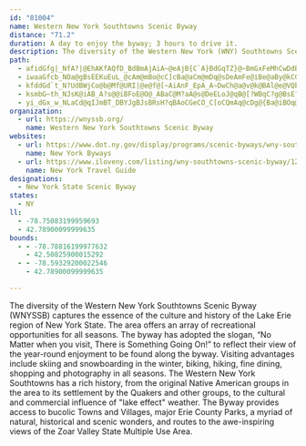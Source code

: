 ```yaml
---
id: "81004"
name: Western New York Southtowns Scenic Byway
distance: "71.2"
duration: A day to enjoy the byway; 3 hours to drive it.
description: The diversity of the Western New York (WNY) Southtowns Scenic Byway captures the essence of the culture and history of the Lake Erie region of New York State.
path:
  - afidGfg|_NfA?|@EhAKfAQfD_BdBmAjAiA~@eAjB{C`A}BdGqTZ}@~BmGxFeMhCwDdBmCrCuClCyBxB{A`DeBxDsAvDq@jDs@nEq@`F{@jDe@tAQ|@M`Da@hGw@nGgAlEo@pFu@tEo@`Em@pASnGcAhCg@pFwAdEyAxEsBjHoD`SmK`IoClJgCbFeA^EnE{@h@MnIcBp@ObAUrO}CjNoCrBc@tBc@z@Q`I}AhSyD`IeBrE{@vNkClGoAlGy@nE[zAAvBAzCA~DJjEVtC\`BThCf@tBd@bB`@lBj@pAd@rAd@pAh@nBt@rAn@dBv@|BrAzCpBdCfBbD~BpEpDdDdCdChBzExDhJdH~GnFtVdRlSzOlBxAtKbIrIzGzEnD`CdB~AlAdBhAtBjAdAn@nBbAfBx@vB|@tCbAhEnAxDx@pB\t@HnC\bBPxCPjBH`CBxA?vC?zEWnFa@vBOnPgA~DSxDEzCFnCPtBXdC^nK~BbE~@~A^|Bh@tDx@pDt@zBZdALXBh@Br@DhABlABzA?xAChAG|AMrAQ~AUhB_@jBg@zB{@vBy@rDkBdCcBd@a@`@Wh@a@p@e@pDoDjE_EnCgChFeF~CyClCgC`A{@~BqBtGmFhAqAfDcD~EuEzCkCzGuGhFmE`A{@~G_F`IyEtIcEtJsDvK{CnNgCxGw@tG_AfLwAvMaBbR}BtMaBhF]vG[pIItKR~Jl@hId@xGb@dDNlDR~CNxD@jH?hFSjCMxBQhFk@jDc@jDi@`Cg@bDu@nBi@fBc@jBm@hEqAnLiF~GyDfC{AvDeClEoD`EaDtCoCxBwBfAiArCyCr@u@nAqAzA}ArBqBxAaBtByBbEgEzBuBlBeB`BgBlCkC|BiCjAcA`AkAhBwAbFiFbOsOjNiQvCkDtDqFhAuAnIuKrPkThFkHxD}EnQiUtTeZ~JcN~IkJ|GyFbIoFrHuDzJaDlH}AvIiArLa@xFOrIUfGQhQg@|L]tUo@zEUzFk@zDc@`F}@rFmAvFyA~E_BjGcClCqAvGaDzCeBbEgBbFeCpGaDzMyGvJwElOyH`BaA~BaAhQuIdFiClIcEbGyCbHoD\QzNmHtFuBhDcA`C]xD_@lBG|HH~Dd@jDr@|DjBf@RhBv@lHpEtMxHlCnAxBt@pBh@hCn@fDTlE@|Fe@nr@oF`FOlEIdw@LfE@lDAzJHtHBzABhI@L?fIY|BIvDSt@E`CBj@BtCRfB`@dC\dDLTtKv@xHDdBNtE|Go@nCY|CY|BMn@AvBGrA?zGAL?V?dA?`DIVA`BIvAOfDg@~@SjDaAvC}@r@Q|Cq@XE`@GnCQ|@EhAEbAA|IKlAA|FKxBMfD_@~Ck@r@QfEsApEaBlC}@fAa@n@Qj@Id@KlAMfBC~E@bA@nHA|BEZElAQn@Qp@StAo@tEqCzAcA~@k@hAk@f@QjA]|Dq@xFy@lBSdCQtCOpG]|AEnBCbBDnADjCDrAEbAIp@KfA[ZKd@U|BoA|D{BbFqC|@g@`DwAdAa@tBs@vA_@lBg@zBi@nFuAd@KJExCy@bCu@jJ{Cz@Wb@SZOp@_@l@_@fAw@`@_@dAgAbAoA^i@`@o@\o@tTg`@DIVe@xB{DrAaCpBaDlAaBf@g@vAuAb@a@hFiEvEwDbAq@z@a@VM@?NGdFmBbG{Bh@YRKlAy@\Y^]r@o@|@}@@A@AhF}FhCuChEuE`CiC|DmEzAaB`H}G~DqD|AqA~AmAbD}Bl@g@^]fAiAl@q@zIyKv@w@Za@|@w@n@c@n@]`Bs@jAYn@IpDI`EE|C@vJBbEA`AG`AKz@Qn@Q~DmA~Ae@xAY~Gy@`BO`BSjASFCDAXG^Kn@UlAi@dAo@dGyEfAw@lDqCjB}AjCqBpCgBHE`CuA~G_E~G_EnDuBrAu@z@[b@KFA^Gb@E~@Ef@?j@BLBdAPp@R`A`@b@VhA|@tAtAdBfB~@jAjFvHxDrFvA`BrAdAnEzCpAx@xE~CzCfBnQlJbA`@j@PdFlAv@Zz@b@jA|@v@z@f@t@`@n@v@dB~DhKnBvElA~CzAlDf@dAjDlHzD|Hl@~@r@|@z@`Ar@n@fBvAbD~BxA~@b@TrAb@F@f@JtAP`BNz@DjACh@EjAU|@[r@_@^UZSr@s@j@o@DGbAeB|BeFJWdAgCHUdAeDvDkNd@wARe@P_@~@uAp@y@lAaAdAm@~@[z@QnAMb@A`DMxDGv@@n@DnARbATdA`@fAl@r@f@n@h@p@p@t@~@rFvHbAjAl@h@l@b@lAl@v@VHBt@Nt@LdKlArD`@rBNjGV`IVz@Ax@Kv@Ox@Wv@]~@m@pB_BnB{At@e@j@]hB{@bG_CdNuF~@]pA]v@KzAOzAExDCrEEb@CfBMbBSpCs@p@Sp@WdCkA`HwDb@W`CqApFwC`@S`GeDzAvDHRpAdDFLFLlA`DtAfD\l@f@r@fDbEhFnGn@r@\Z|BpBHF|BlBr@l@pAbArE|Dp@j@XVVTZZZ^NZJVHR\dABH`@nA@Bx@lClAxDFPh@dB~B{AlBuAvQsM|DuCROd@]XUNMZWn@i@tH{GzAsAdC{BvAoA|@y@bA_AbB{AzAwA`@a@r@w@z@iAXc@`A_BpAcCNYlGaPdAcC~@aB~E}Hp@}@JIX]fVyVbAeA~JeK?AfLiLjA}@t@c@PItBcA`PqHrJwE~BiAdG}BjEiBbBy@zDwBXMrB{@lCy@hGeB
  - iwaaGfcb_NOa@gBsEEKuEuL_@cAm@mBo@cC]cBa@aCm@mDq@sDeAmFe@iBe@aBy@kCGOk@{ASc@sEeI_BaD_AmBaAgBQYa@e@aA}@aAq@{@a@eAe@aBq@oCuAcAq@g@a@q@u@g@o@eAgB_BaDsAqCw@sAyAsBaIgKwAmBgD_G_A}A{CsEyAwB}HgL_BmBa@a@wAeByDcE{D_EiEeEeNgNuBmBs@i@[Uy@q@a@[qB_BcA}@u@_AkA_Cm@wAq@{AgCmFw@}Ae@}@_BcDaDcGmDyGa@{@}AuCGMm@oA}AyCeEiImA_C}BiEgBaDYc@_@u@]?w@B}@H{Dr@{Dz@sEr@y@R_A\wCrAqA^{AXkALiEJ}DBmA@qA?kGa@m@CaCWy@Ak@Dq@NYNUJ_An@k@d@aDdCs@b@QHkC|@mFfBaBl@wGxBmFzBkA^oBd@uATaCNc@@y@Ge@Gm@OqA_@g@MmBq@iBw@o@]e@[k@g@eCkCmAgA}@s@_@Um@]iCoAgAe@k@_@WUa@_@iByB_@YQOa@WgAi@iEyAmKcD]KyA_@}A[s@K}Dg@mCSgCMcA@g@DaARoBj@}AZk@JeAFaJAkCCiGKaBIqIUkJ_@gAEuKc@gASgH{BcD{@}AY}@KiFe@kHk@eFc@??_DYsCSsD_@oH}@gAEW?iALcLfBkAXoC~@gAb@cAd@_CjAeBv@uBhA_B~@yAv@eAd@gA`@gBr@eDlA_A^cH`Cw@Vc@H]DE?e@?}@Ko@Mc@OsDgAeGyA}AU{@IgJi@yBGc@?o@@g@Do@Fy@NaDv@_@N]R_@Vg@d@gBvBw@bAaBdCiAhB}AfC{ArC[f@SVOJQFUBeGFaB@eD@}A?sD@oA?uI?kE?W?}HAyBB_EA_EBu@?cL@aC@aM?yKDuKC}@As@?qA?]@}A@_ADyALe@H_AVeA^aHbDmAl@w@d@uAfAw@p@{ErEy@r@w@j@]RuAn@qBx@gD~@cB`@i@H{@FmEPwBTeADa@@_AGeAMy@Su@Wy@a@iBiAc@]u@o@][qCoC}@k@]Sa@S_A[s@Ss@Ko@KuBWsDkAi@I_AEwAFaAPiA\q@\]VeDlCgA|@IFgA~@gAx@iC|AcJpFoC|AeOhJULuA|@ONcA|@}DvDi@j@i@n@]f@Wf@Ud@k@vAo@hBUn@_@zASbAeBvJADq@~DwB`NKl@QdAQbBIt@UtEMhA_@bBSr@c@fA]l@e@h@c@Ze@Xc@No@P{@LgAJcAFwCRoNnA}@N{CToJ`@_J^aH\_EPeOx@yBNo@Ng@P_Aj@gBrA_EbDcMtJ_Aj@o@^eAb@e@Lu@Js@@uDO_H[{DKaAA}@?}@FYDa@JgCl@y@PwAZwATmAL_A@gAC{Ck@kCk@iEaA]IoFw@uAW_@AY?iBPs@Fm@H[H]Jk@Pm@Xu@`@e@X]VaA|@q@t@w@~@oAbBUP_@\QPUP[R]HUNc@Te@PYFYD_@Ba@?a@Aa@Ea@Ia@K_@M_@Q]Ua@SKGUM_@W_@W][_@[[[]_@]a@Y]e@[QKQGIC[GmAO_@E]?_ACY?{AC_C@{GMgGGC?iAAmBCgAAg@AqBEaMUgCGkCEkACkCEm@C]?{BEoACiFKUAq@Ac@A}@Ag@AGAmBCcBEc@?O?sGCe@?iLEuAAU?_AAiGBsIBqTEkT@cNCsA?iD@{@Cs@?o@?yFAiHAaG?sTQmCAcBAq@A}@AM?gAAw@AcCAC?kA?y@C_HDeCDs@M_AWiCqA{@i@eAi@iAo@y@c@mAo@CAuAs@uAq@ECo@]iCsAuHyD_Ag@[Mi@Q[KUG]EYEYAY?m@?e@D[Bm@Fw@JyARaAJc@Du@F]Bs@B_@Bo@@iCBk@@e@B[DYFSHSFe@Rw@d@WPSRQRy@jA}@nAy@jAw@hAo@|@]d@o@~@c@h@s@r@e@^e@Z[RYLWLe@RYHYHm@P}@T}A^iAXm@LiAVeAVmAVYF_@FSB_@D}@Ho@Du@DeA@Y?_BEmBEmBEcBA]AiAEqAGaBEoBGcBIiBKaAEcBGgAEoAC}BC{AAm@@i@@e@Bm@FUB[F_@H]Fa@LSFYJ_@N_@P]R]R]T]Vg@`@UVUVaAv@cBvBs@bAY`@gFrGk@n@e@f@]\_@Z]Za@V_@Va@Ta@Ra@Ra@Pc@Nc@Lc@Jc@Ha@La@La@Ja@HgBZa@FaEh@qDj@uD~@kJ|Ea@PMFg@TcDfAgCx@QDOBWBq@DY@mGLaD?gAFm@Fm@Fm@Hm@Hg@F}BViEbAiRdD}BNmB?_CSKAWGeDe@UC[AWAq@?o@BWB}@?]FiAZ{@Ry@RkCp@sBh@yFrAq@Ng@L}@Rs@RqA\{@Ra@Hy@NaANQDcBTG@QBODQDQF[N_@P]VQNWXKNSTU`@i@`AU`@Wb@m@bAi@`AmBdDaAhBmBhD??qA|BgAxAk@n@kAdAsBbByAbAm@^wAj@kATaCRo@LcA~@gAhBeDbGe@~@cA`Cy@zB_@|AEv@GhHEj@O~@k@~@e@^}@N}AEk@D{@\s@z@kCfDsAhB}BdDmDtG}DvHcAbBsCpEwChE_AfAs@~@q@fAUv@y@nG]vB[x@q@|@k@`@a@LyAhAqBpBs@`Ac@|@c@`@g@Ps@@aH@cQdDcCn@_GxBuCzBsAx@kLzFUHi@ASIwJiFgAe@i@KiA?y@J{Ch@uAAiBYuEg@aBIoACwASy@o@gG_K}@u@g@Qe@GwA?qVUuNSqE?}IIm`@[oECoADcBR_BXkDz@cBh@}j@hPcA`@wA`AaIjGULoBn@qUpH{@Rk@@qC]_Ac@oAmAsFiJq@IgCk@}Aw@oBuBaHwH}@k@gGwAaAe@kCmA_EwBcL{F_EiBk@KgABiGlBg@H{F?mGCeAKcASg[gJcAUcAOcAIgBAiPk@iFSiFYuA@_AJsA\a@P_Ap@}BfCcCdCLwWVa[I}@Oi@iAcL_@sDYsMEmE??A{@CqBAqBEoFM}MGwHCoBAuAIoJEgFCmDgAgEo@kCkC_KmBoHOe@Qe@Sa@Ua@qCyEsF}BoCkAcAc@_EiB_GmCoCmAgCiA_HyCkJkDwGsCwE}CsCkBiBoAyFwDkA{@aBmAmFyD}EkDeBoAWQgCiBgAw@qBwAqBwAc@[gBoAq@g@]W_@U_@Q_@Oa@MOC[C[G[IWMYQOMWYYSQKmA}@_IsFkDcCiDcCoEe@yBWkAM_@?yDg@yAGcCVcAPwB`@yB^URORo@x@kA|AiBpCcCdFm@bA_@Tc@Lg@Ak@QcFkC]WQSkBaBgAaA}CqCKIQO[YoAcA_DiCEKGGQeACyAIyDOkGAm@IwCCyACo@EyBAc@K_EB_D@eCBeD@yB@yB@{@@qDBeC?a@BeC?cAD_G?G@gCBsC?_@BiC@yCDaKF_J@iD@q@?kBByCFwLB{F@wC@k@DqC?mBBqD@gCD}H@e@@gC?iBBwB@sB
  - kfddGd`t_N?UdBWjCo@b@Mf@URI|@e@f@[~AiAnF_EpA_A~DwCh@a@v@k@BAl@e@VQb@[\Wf@]RIlB}@lDw@`@KbAUPE`@Kj@MD?V?hC?Z?N?H?T?T?V?f@?`@A`ACp@?@?J?h@?f@?lDDbA@^@z@ChA?@?@?B?jAEf@CVAhBGbAEr@MnAQFANC`@Gv@MLC|@MDAp@Kl@K`@GDARCPEPCB?b@G~@MBALANC`@Gh@IzB]x@Kp@Il@Il@IvAS\C`@EnBCR?n@AN@^?V?\@xA@T?hABdB@lABb@@v@@|@PNBFBlATTFzBd@JBdCf@NDNDv@Pl@NtFtA^H|Bn@h@NbJfCf@P~A`@lDz@~@TjCd@`Cf@rAXbALz@JLB`AJtDTdAHh@D`@@l@DTB~DPXDxCPrABlB?zA?|DCzAEp@ANAdA@~ACV?`HKX?~HK\AbBC\?hA?l@AzAFJ?dAJhAJnCZl@H|BZvC^hCZ~BZtKtA`AFz@@T?x@Ad@AjAIxAQj@IbFeA`AS`@G^GZCFA`@Eb@AzBYfF]pAIrFc@~I[`AG`Ge@jGYrEWlBKjBKB?d@?~AClAAnACfJK~CAzCAvHEz@?nDA|CAn@?|A?~BAnCA`CGhDApH?P?hC?j@?vGIF?lAFd@FRBd@Nb@Px@h@b@`@RZRZP^L^N`@Jb@DTBLHb@Dd@BP@RBf@@hCDxH@f@DhIFvJ@\FdADZDf@HfAL`AN`AN~@PdAPr@@HP~@R|@Vz@ZbAJXNb@Xv@Zt@d@~@^r@PXNX\n@BDp@bAv@jAh@v@d@^f@v@hDlFDDpAxALLpC~CbAhAbD`HjF`LvAhBf@j@h@l@f@p@p@l@n@sAv@aBb@_AzQ}Qh@i@~CaD^_@FGf@g@d@g@bAcAx@{@j@e@VCN@JDNJPo@Pa@Ti@d@s@pAkAPOzEuE`A_A`B}A`FwEtAoAXY|EsEz@w@xAsAbC}BLKjAeAZY^Yb@]b@[\O^OdAc@VK~Am@RIb@UTIPIp@W\MNElBo@DA^MLErEkAf@MbDy@VI`@KnBg@l@Q@A\IHEn@UvE_BbA]zDuApCaAf@Q`CaArAi@JEbFsBNGx@]l@Yr@[x@]dCoAVOnBaAPI`Aa@|@c@x@_@|@e@xAs@dCmApBcAbBy@LGXMFERIh@W|@c@hB{@dD{AfAi@xBeAPItCyAZQdB{@ZQVMFC`B_ARIdAk@NGFEbAg@XM|C{A`CcAhDuArHqCjDsAtAi@jEcBpBw@|CmAFAtBKp@EZClBKZC^CZCtCQtHe@bAI\ChCOTCbAGrGa@b@Ab@E~@IvIi@bDSd@E|AKnBMfMw@nA}@FOhAaCjDwHfB_EFODG\m@Ze@X]FIZ[^[\Wn@a@l@c@l@]`@UNGl@WBAn@[BAl@WxDeBbAe@hBg@p@QtI{B^KhD}@PEz@UXQ`@a@Z]Ve@^k@`@_Ad@gAL_@Pm@^}AVkARm@Vq@\m@l@y@NS`@c@`@e@`@a@d@_@FGdVwUz@q@ZS\KXK^Kd@I@?DAlG}@pDi@t@IbBUdC_@LAhCc@~@Ov@Kh@GREPC\KNEPKTM\YTUXYhAwAdByB`AkAl@u@PS~@cA\]Z[ZUZW^QPIf@Uz@_@XM^MTGd@KnA]zBm@tBm@j@SZM^Sp@_@x@k@jAcAvAyAjAkA~@}@TS~@cAXc@Rc@Tm@Lq@XsAPo@Vk@T_@T]d@e@ZWFIn@g@`@_@l@g@|@u@l@g@hAgANMTWX[PYb@w@j@eAr@qA`AgB|@cBz@yAPa@vBaDjAcBV[VUTMXMXK^IRCf@In@IdAW~@U`P_FpAa@TIPI\STS`C}Cl@}@f@w@h@_AvAoCLWd@}@b@w@Ve@Zi@Ve@b@k@h@o@t@w@jB}A|@{@jAcAn@_@|BqA^UXYTSRYPYJ[Tq@z@kD`@{ArAeFLa@Tu@Tq@Rg@Zs@`@}@~AqDXk@Zk@\i@Zi@^g@X_@n@y@JMf@e@f@c@b@c@DEpAoArAmA|@y@BCxBoBlBuALEJGZMPK`@Ur@c@VSLQDEf@q@d@u@N[P[jCgF^m@h@m@dBqB|@eAx@kAdAeBZa@\YZSf@Ul@Oh@Iz@Cf@CT?ZEFAZG\MXSVUJKNMd@w@d@q@b@i@^a@f@]l@a@j@Wh@Sn@Ol@Gf@Ex@C~@CdA?|@FhALzARvLzB|@Nz@Fn@Fb@H\HTLXPVPXVRXzEpG~@hAXZNJLH`@R\FXBf@?h@GhAYp@UHC^O^Y\a@Ze@f@i@j@q@z@o@LInC}AjBgAfA}@`A{@RSj@k@t@k@zAiAPKd@[XMf@UnF{BnKmEpAe@jA[bASd@GdCYrC[jI{@`BOdACp@?B@^@b@Bz@LXDn@PtFjB|Bf@hBFrAKRCbAOv@g@`BgA~@o@hAu@TOb\uTbCu@vAWZG|BGjFZf@TbA^d@XvA|@`@T^XJc@Hk@Zc@`AY~A@dGBrGBpCC`BElBMdEc@XItAOjAUn@E\AN?nCFvABlBDxA?R?x@?nCHZ@lFNtFLxDHdDHz@?|@FtBDB?`CD
  - ksmbG~th_NJsK@iAB_A?s@@iBFoE@O@_ABaC@M?aA@s@DeELoJ@qB@[?WBqC?g@BsE?K?[BqB@o@@iAJ{GBiB@yB?IDcD@y@@q@?c@?QDkCB_B@mA@y@?]HqLHgB@cA@kADoCBiB?YDsEDaGHuH@eD@s@@yB@u@BqC@}@@cB@qE@gA?q@?o@?uC?eD@qB?kB?s@@oE@{C@iC?y@?{@?a@?y@@mG?uA?g@@}B?]@uA@cB?kB?kBBkE?]@uB?u@?I?{@@}@?mA@sA?kA?_@?S@qA@Y?S@yB@wA?_@@Q?aB
  - yi_dGx_w_NLaCd@qIJmBT_DBYJgBJsBRsH?qBAoCGeCO_C[oCQmAq@cDg@{Ba@iBOq@Mk@aA}EAKcAgEu@cDS_AcAsECIGYg@_C}@{DI]k@oCUeAg@{BOw@I_@Q_Au@}DKgAAQIm@KeAAQKeAWiCEa@MqAE[a@mEQ}Bq@aGKeA[yBG[e@gCKg@cAyDcCcKGSk@cDQsCIqAc@oH?MGy@MwBE{@MoBSkDCc@OiDAQCo@GaBAOAa@?]?_A@iE?UB{EBsABoCDsEFuH@iD@gB?k@@}C?eDFaOJuFHaCHoBBi@TsDXiDd@mGLkB@Kr@iJ@Id@eGRkCH_Al@}HNgBF}@LwA\wDX_DX}CHyE\qPF}BNeHDsB@IHgEBmBDaB@wABaABi@NuEHaEFaDD{ADgBDmCJiFRgKBqAZiCn@}F`@kD^qDHq@r@{GDa@nAyKbAqIbAwITeBZqCFg@Hq@PwAFg@PyA^iCLy@Ny@^_CJc@H[T}@Lc@HYV{@FORk@HUPc@Vo@DIRe@|@mBxA{CN]LYZw@Xy@Xy@V{@Rw@@CDULg@R_A@CJi@X}AJu@PiBLkBDu@@i@?]AuC?W?w@AiAA{AAa@AmBSiO?MAe@IiCKiBIsDAkBAsA@qBAuC@_G?u@?g@CkACe@Ce@KkAGo@Io@E]E[Ku@?CIc@CSOq@GUO_AI][sAe@yBESEWg@gCKo@Ow@[yBEW]uBsAcJ[uB]yBQmAQgA
organization:
  - url: https://wnyssb.org/
    name: Western New York Southtowns Scenic Byway
websites:
  - url: https://www.dot.ny.gov/display/programs/scenic-byways/wny-southtowns
    name: New York Byways
  - url: https://www.iloveny.com/listing/wny-southtowns-scenic-byway/127533/
    name: New York Travel Guide
designations:
  - New York State Scenic Byway
states:
  - NY
ll:
  - -78.75083199959693
  - 42.78900099999635
bounds:
  - - -78.78816199977632
    - 42.50825900015292
  - - -78.59329200022546
    - 42.78900099999635

---
```


The diversity of the Western New York Southtowns Scenic Byway (WNYSSB) captures the essence of the culture and history of the Lake Erie region of New York State. The area offers an array of recreational opportunities for all seasons. The byway has adopted the slogan, “No Matter when you visit, There is Something Going On!” to reflect their view of the year-round enjoyment to be found along the byway. Visiting advantages include skiing and snowboarding in the winter, biking, hiking, fine dining, shopping and photography in all seasons. The Western New York Southtowns has a rich history, from the original Native American groups in the area to its settlement by the Quakers and other groups, to the cultural and commercial influence of "lake effect" weather. The Byway provides access to bucolic Towns and Villages, major Erie County Parks, a myriad of natural, historical and scenic wonders, and routes to the awe-inspiring views of the Zoar Valley State Multiple Use Area.
